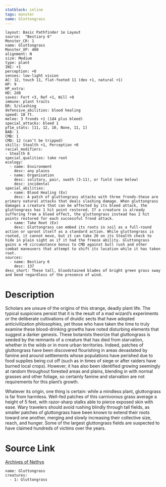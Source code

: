 ```yaml
---
statblock: inline
tags: monster
name: Gluttongrass
---
```

```statblock
layout: Basic Pathfinder 1e Layout
source:  "Bestiary 6"
Monster_CR: 1
name: Gluttongrass
Monster_XP: 400
alignment: N
size: Medium
type: plant
INI: +1
perception: +0
senses: low-light vision
AC: 12, touch 11, flat-footed 11 (dex +1, natural +1)
HP: 9
HP_extra: 
HD: 2d8
saves: Fort +3, Ref +1, Will +0
immune: plant traits
DR: 5/slashing
defensive_abilities: blood healing
speed: 10 ft.
melee: 3 fronds +1 (1d4 plus bleed)
special_attacks: bleed 1
pf1e_stats: [11, 12, 10, None, 11, 1]
BAB: 1
CMB: 1
CMD: 12 (can’t be tripped)
skills: Stealth +1, Perception +0
racial_modifiers:
- Stealth 8
special_qualities: take root
ecology:
  - name: Environment
    desc: any plains
  - name: Organisation
    desc: solitary, pair, swath (3-11), or field (see below)
    desc: incidental
special_abilities:
  - name: Blood Healing (Ex)
    desc: A patch of gluttongrass attacks with three fronds-these are primary natural attacks that deals slashing damage. When gluttongrass damages a creature that can be affected by its bleed attack, the gluttongrass has 1 hit point restored. If a creature is already suffering from a bleed effect, the gluttongrass instead has 2 hit points restored for each successful frond attack.
  - name: Take Root (Ex)
    desc: Gluttongrass can embed its roots in soil as a full-round action or uproot itself as a standard action. While gluttongrass is rooted, it cannot move, but it can take 20 on its Stealth check to hide in plain sight as if it had the freeze ability. Gluttongrass gains a +8 circumstance bonus to CMD against bull rush and other combat maneuvers that attempt to shift its location while it has taken root.
sources:
  - name: Bestiary 6
    desc: 137
desc_short: These tall, bloodstained blades of bright green grass sway and bend regardless of the presence of wind.
```
# Description
Scholars are unsure of the origins of this strange, deadly plant life. The typical suspicions persist that it is the result of a mad wizard’s experiments or the deliberate cultivations of druidic sects that have adopted anticivilization philosophies, yet those who have taken the time to truly examine these blood-drinking growths have noted disturbing elements that suggest a darker genesis. These botanists theorize that gluttongrass is seeded by the remnants of a creature that has died from starvation, whether in the wilds or in more urban territories. Indeed, patches of gluttongrass have been discovered flourishing in areas devastated by famine and around settlements whose populations have perished due to food supplies being cut off (such as in times of siege or after raiders have burned local crops). However, it has also been identified growing seemingly at random throughout forested areas and plains, blending in with normal grasses and other foliage, so certainly famine and starvation are not requirements for this plant’s growth. 

Whatever its origin, one thing is certain: while a mindless plant, gluttongrass is far from harmless. Well-fed patches of this carnivorous grass average a height of 5 feet, with razor-sharp stalks able to pierce exposed skin with ease. Wary travelers should avoid rushing blindly through tall fields, as smaller patches of gluttongrass have been known to extend their roots toward one another, merging and slowly increasing their collective size, reach, and hunger. Some of the largest gluttongrass fields are suspected to have claimed hundreds of victims over the years.
# Source Link
[Archives of Nethys](https://aonprd.com/MonsterDisplay.aspx?ItemName=Gluttongrass)
```encounter-table
name: Gluttongrass
creatures:
  - 1: Gluttongrass
```
